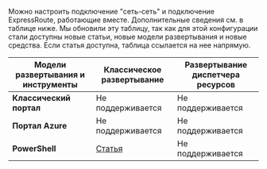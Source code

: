Можно настроить подключение "сеть-сеть" и подключение ExpressRoute, работающие вместе. Дополнительные сведения см. в таблице ниже. Мы обновили эту таблицу, так как для этой конфигурации стали доступны новые статьи, новые модели развертывания и новые средства. Если статья доступна, таблица ссылается на нее напрямую.

| **Модели развертывания и инструменты** | **Классическое развертывание** | **Развертывание диспетчера ресурсов**|
|-----------------------------|-------------|---------------------|
| **Классический портал** | Не поддерживается | Не поддерживается |
| **Портал Azure** | Не поддерживается | Не поддерживается |
| **PowerShell** | [Статья](../articles/expressroute/expressroute-howto-coexist-classic.md) | Не поддерживается |

<!---HONumber=AcomDC_0224_2016-->